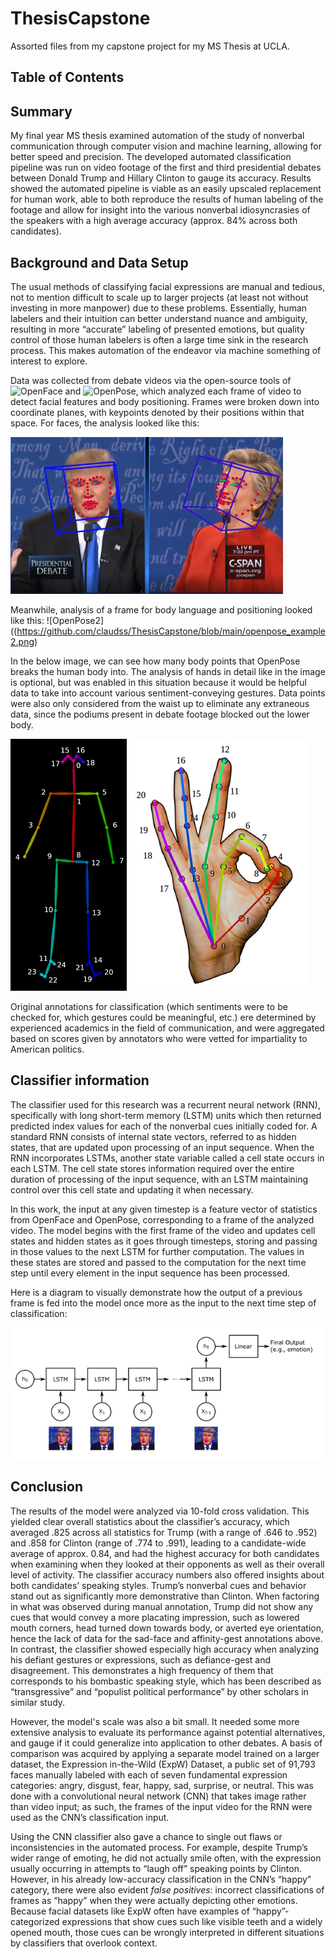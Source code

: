 # ThesisCapstone
Assorted files from my capstone project for my MS Thesis at UCLA.

## Table of Contents

## Summary
My final year MS thesis examined automation of the study of nonverbal communication through computer vision and machine learning, allowing for better speed and precision. The developed automated classification pipeline was run on video footage of the first and third presidential debates between Donald Trump and Hillary Clinton to gauge its accuracy. Results showed the automated pipeline is viable as an easily upscaled replacement for human work, able to both reproduce the results of human labeling of the footage and allow for insight into the various nonverbal idiosyncrasies of the speakers with a high average accuracy (approx. 84% across both candidates).

## Background and Data Setup
The usual methods of classifying facial expressions are manual and tedious, not to mention difficult to scale up to larger projects (at least not without investing in more manpower) due to these problems. Essentially, human labelers and their intuition can better understand nuance and ambiguity, resulting in more “accurate” labeling of presented emotions, but quality control of those human labelers is often a large time sink in the research process. This makes automation of the endeavor via machine something of interest to explore.

Data was collected from debate videos via the open-source tools of ![OpenFace](https://cmusatyalab.github.io/openface/) and ![OpenPose](https://github.com/CMU-Perceptual-Computing-Lab/openpose), which analyzed each frame of video to detect facial features and body positioning. Frames were broken down into coordinate planes, with keypoints denoted by their positions within that space. For faces, the analysis looked like this:

![OpenFace](https://github.com/claudss/ThesisCapstone/blob/main/openface_example.png)

Meanwhile, analysis of a frame for body language and positioning looked like this:
![OpenPose2]((https://github.com/claudss/ThesisCapstone/blob/main/openpose_example2.png)

In the below image, we can see how many body points that OpenPose breaks the human body into. The analysis of hands in detail like in the image is optional, but was enabled in this situation because it would be helpful data to take into account various sentiment-conveying gestures. Data points were also only considered from the waist up to eliminate any extraneous data, since the podiums present in debate footage blocked out the lower body.

![OpenPose1](https://github.com/claudss/ThesisCapstone/blob/main/openpose_example.png)

Original annotations for classification (which sentiments were to be checked for, which gestures could be meaningful, etc.) ere determined by experienced academics in the field of communication, and were aggregated based on scores given by annotators who were vetted for impartiality to American politics. 

## Classifier information
The classifier used for this research was a recurrent neural network (RNN), specifically with long short-term memory (LSTM) units which then returned predicted index values for each of the nonverbal cues initially coded for. A standard RNN consists of internal state vectors, referred to as hidden states, that are updated upon processing of an input sequence. When the RNN incorporates LSTMs, another state variable called a cell state occurs in each LSTM. The cell state stores information required over the entire duration of processing of the input sequence, with an LSTM maintaining control over this cell state and updating it when necessary.

In this work, the input at any given timestep is a feature vector of statistics from OpenFace and OpenPose, corresponding to a frame of the analyzed video. The model begins with the first frame of the video and updates cell states and hidden states as it goes through timesteps, storing and passing in those values to the next LSTM for further computation. The values in these states are stored and passed to the computation for the next time step until every element in the input sequence has been processed. 

Here is a diagram to visually demonstrate how the output of a previous frame is fed into the model once more as the input to the next time step of classification:

![Diagram](https://github.com/claudss/ThesisCapstone/blob/main/model_diagram.png)

## Conclusion
The results of the model were analyzed via 10-fold cross validation. This yielded clear overall statistics about the classifier’s accuracy, which averaged .825 across all statistics for Trump (with a range of .646 to .952) and .858 for Clinton (range of .774 to .991), leading to a candidate-wide average of approx. 0.84, and had the highest accuracy for both candidates when examining when they looked at their opponents as well as their overall level of activity. The classifier accuracy numbers also offered insights about both candidates’ speaking styles. Trump’s nonverbal cues and behavior stand out as significantly more demonstrative than Clinton. When factoring in what was observed during manual annotation, Trump did not show any cues that would convey a more placating impression, such as lowered mouth corners, head turned down towards body, or averted eye orientation, hence the lack of data for the sad-face and affinity-gest annotations above. In contrast, the classifier showed especially high accuracy when analyzing his defiant gestures or expressions, such as defiance-gest and disagreement. This demonstrates a high frequency of them that corresponds to his bombastic speaking style, which has been described as “transgressive” and “populist political performance” by other scholars in similar study. 

However, the model's scale was also a bit small. It needed some more extensive analysis to evaluate its performance against potential alternatives, and gauge if it could generalize into application to other debates. A basis of comparison was acquired by applying a separate model trained on a larger dataset, the Expression in-the-Wild (ExpW) Dataset, a public set of 91,793 faces manually labeled with each of seven fundamental expression categories: angry, disgust, fear, happy, sad, surprise, or neutral. This was done with a convolutional neural network (CNN) that takes image rather than video input; as such, the frames of the input video for the RNN were used as the CNN’s classification input.

Using the CNN classifier also gave a chance to single out flaws or inconsistencies in the automated process. For example, despite Trump’s wider range of emoting, he did not actually smile often, with the expression usually occurring in attempts to “laugh off” speaking points by Clinton. However, in his already low-accuracy classification in the CNN’s “happy” category, there were also evident *false positives*: incorrect classifications of frames as “happy” when they were actually depicting other emotions. Because facial datasets like ExpW often have examples of “happy”-categorized expressions that show cues such like visible teeth and a widely opened mouth, those cues can be wrongly interpreted in different situations by classifiers that overlook context.

